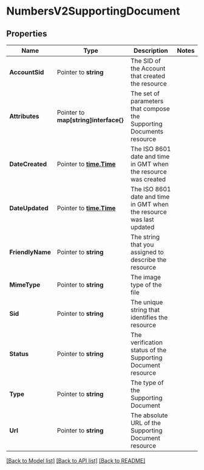# NumbersV2SupportingDocument

## Properties

Name | Type | Description | Notes
------------ | ------------- | ------------- | -------------
**AccountSid** | Pointer to **string** | The SID of the Account that created the resource |
**Attributes** | Pointer to **map[string]interface{}** | The set of parameters that compose the Supporting Documents resource |
**DateCreated** | Pointer to [**time.Time**](time.Time.md) | The ISO 8601 date and time in GMT when the resource was created |
**DateUpdated** | Pointer to [**time.Time**](time.Time.md) | The ISO 8601 date and time in GMT when the resource was last updated |
**FriendlyName** | Pointer to **string** | The string that you assigned to describe the resource |
**MimeType** | Pointer to **string** | The image type of the file |
**Sid** | Pointer to **string** | The unique string that identifies the resource |
**Status** | Pointer to **string** | The verification status of the Supporting Document resource |
**Type** | Pointer to **string** | The type of the Supporting Document |
**Url** | Pointer to **string** | The absolute URL of the Supporting Document resource |

[[Back to Model list]](../README.md#documentation-for-models) [[Back to API list]](../README.md#documentation-for-api-endpoints) [[Back to README]](../README.md)


